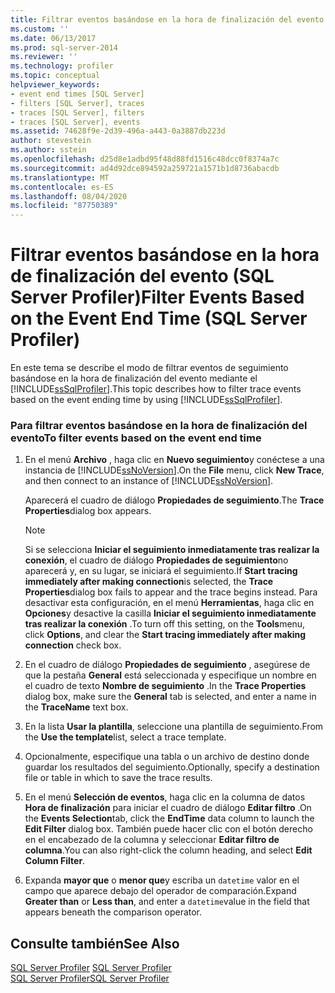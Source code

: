 ```yaml
---
title: Filtrar eventos basándose en la hora de finalización del evento (SQL Server Profiler) | Microsoft Docs
ms.custom: ''
ms.date: 06/13/2017
ms.prod: sql-server-2014
ms.reviewer: ''
ms.technology: profiler
ms.topic: conceptual
helpviewer_keywords:
- event end times [SQL Server]
- filters [SQL Server], traces
- traces [SQL Server], filters
- traces [SQL Server], events
ms.assetid: 74628f9e-2d39-496a-a443-0a3887db223d
author: stevestein
ms.author: sstein
ms.openlocfilehash: d25d8e1adbd95f48d88fd1516c48dcc0f8374a7c
ms.sourcegitcommit: ad4d92dce894592a259721a1571b1d8736abacdb
ms.translationtype: MT
ms.contentlocale: es-ES
ms.lasthandoff: 08/04/2020
ms.locfileid: "87750389"
---
```

# <a name="filter-events-based-on-the-event-end-time-sql-server-profiler"></a><span data-ttu-id="b74e1-102">Filtrar eventos basándose en la hora de finalización del evento (SQL Server Profiler)</span><span class="sxs-lookup"><span data-stu-id="b74e1-102">Filter Events Based on the Event End Time (SQL Server Profiler)</span></span>
  <span data-ttu-id="b74e1-103">En este tema se describe el modo de filtrar eventos de seguimiento basándose en la hora de finalización del evento mediante el [!INCLUDE[ssSqlProfiler](../../includes/sssqlprofiler-md.md)].</span><span class="sxs-lookup"><span data-stu-id="b74e1-103">This topic describes how to filter trace events based on the event ending time by using [!INCLUDE[ssSqlProfiler](../../includes/sssqlprofiler-md.md)].</span></span>  
  
### <a name="to-filter-events-based-on-the-event-end-time"></a><span data-ttu-id="b74e1-104">Para filtrar eventos basándose en la hora de finalización del evento</span><span class="sxs-lookup"><span data-stu-id="b74e1-104">To filter events based on the event end time</span></span>  
  
1.  <span data-ttu-id="b74e1-105">En el menú **Archivo** , haga clic en **Nuevo seguimiento**y conéctese a una instancia de [!INCLUDE[ssNoVersion](../../includes/ssnoversion-md.md)].</span><span class="sxs-lookup"><span data-stu-id="b74e1-105">On the **File** menu, click **New Trace**, and then connect to an instance of [!INCLUDE[ssNoVersion](../../includes/ssnoversion-md.md)].</span></span>  
  
     <span data-ttu-id="b74e1-106">Aparecerá el cuadro de diálogo **Propiedades de seguimiento**.</span><span class="sxs-lookup"><span data-stu-id="b74e1-106">The **Trace Properties**dialog box appears.</span></span>  
  
    > [!NOTE]  
    >  <span data-ttu-id="b74e1-107">Si se selecciona **Iniciar el seguimiento inmediatamente tras realizar la conexión**, el cuadro de diálogo **Propiedades de seguimiento**no aparecerá y, en su lugar, se iniciará el seguimiento.</span><span class="sxs-lookup"><span data-stu-id="b74e1-107">If **Start tracing immediately after making connection**is selected, the **Trace Properties**dialog box fails to appear and the trace begins instead.</span></span> <span data-ttu-id="b74e1-108">Para desactivar esta configuración, en el menú **Herramientas**, haga clic en **Opciones**y desactive la casilla **Iniciar el seguimiento inmediatamente tras realizar la conexión** .</span><span class="sxs-lookup"><span data-stu-id="b74e1-108">To turn off this setting, on the **Tools**menu, click **Options**, and clear the **Start tracing immediately after making connection** check box.</span></span>  
  
2.  <span data-ttu-id="b74e1-109">En el cuadro de diálogo **Propiedades de seguimiento** , asegúrese de que la pestaña **General** está seleccionada y especifique un nombre en el cuadro de texto **Nombre de seguimiento** .</span><span class="sxs-lookup"><span data-stu-id="b74e1-109">In the **Trace Properties** dialog box, make sure the **General** tab is selected, and enter a name in the **TraceName** text box.</span></span>  
  
3.  <span data-ttu-id="b74e1-110">En la lista **Usar la plantilla**, seleccione una plantilla de seguimiento.</span><span class="sxs-lookup"><span data-stu-id="b74e1-110">From the **Use the template**list, select a trace template.</span></span>  
  
4.  <span data-ttu-id="b74e1-111">Opcionalmente, especifique una tabla o un archivo de destino donde guardar los resultados del seguimiento.</span><span class="sxs-lookup"><span data-stu-id="b74e1-111">Optionally, specify a destination file or table in which to save the trace results.</span></span>  
  
5.  <span data-ttu-id="b74e1-112">En el menú **Selección de eventos**, haga clic en la columna de datos **Hora de finalización** para iniciar el cuadro de diálogo **Editar filtro** .</span><span class="sxs-lookup"><span data-stu-id="b74e1-112">On the **Events Selection**tab, click the **EndTime** data column to launch the **Edit Filter** dialog box.</span></span> <span data-ttu-id="b74e1-113">También puede hacer clic con el botón derecho en el encabezado de la columna y seleccionar **Editar filtro de columna**.</span><span class="sxs-lookup"><span data-stu-id="b74e1-113">You can also right-click the column heading, and select **Edit Column Filter**.</span></span>  
  
6.  <span data-ttu-id="b74e1-114">Expanda **mayor que** o **menor que**y escriba un `datetime` valor en el campo que aparece debajo del operador de comparación.</span><span class="sxs-lookup"><span data-stu-id="b74e1-114">Expand **Greater than** or **Less than**, and enter a `datetime`value in the field that appears beneath the comparison operator.</span></span>  
  
## <a name="see-also"></a><span data-ttu-id="b74e1-115">Consulte también</span><span class="sxs-lookup"><span data-stu-id="b74e1-115">See Also</span></span>  
 <span data-ttu-id="b74e1-116">[SQL Server Profiler](sql-server-profiler.md) </span><span class="sxs-lookup"><span data-stu-id="b74e1-116">[SQL Server Profiler](sql-server-profiler.md) </span></span>  
 [<span data-ttu-id="b74e1-117">SQL Server Profiler</span><span class="sxs-lookup"><span data-stu-id="b74e1-117">SQL Server Profiler</span></span>](sql-server-profiler.md)  
  
  
